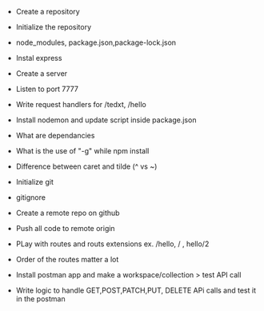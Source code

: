 - Create a repository
- Initialize the repository
- node_modules, package.json,package-lock.json
- Instal express
- Create a server
- Listen to port 7777
- Write request handlers for /tedxt, /hello
- Install nodemon and update  script inside package.json
- What are dependancies
- What is the use of "-g" while npm install
- Difference between caret and tilde (^ vs ~)

- Initialize git
- gitignore
- Create a remote repo on github
- Push all code to remote origin
- PLay with routes and routs extensions ex. /hello, / , hello/2
- Order of the routes matter a lot
- Install postman app and  make a workspace/collection > test API call
- Write logic to handle GET,POST,PATCH,PUT, DELETE APi calls and test it in the postman